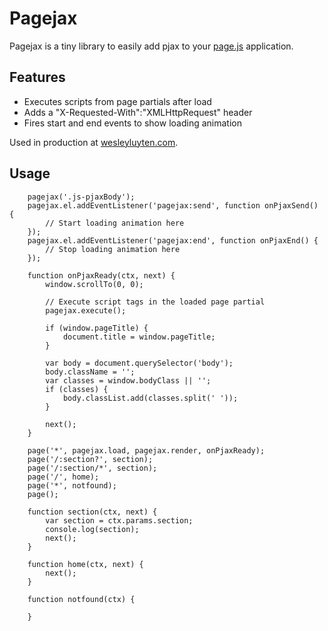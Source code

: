 # Pagejax

Pagejax is a tiny library to easily add pjax to your [page.js](https://github.com/visionmedia/page.js) application.

## Features

- Executes scripts from page partials after load
- Adds a "X-Requested-With":"XMLHttpRequest" header
- Fires start and end events to show loading animation

Used in production at [wesleyluyten.com](https://wesleyluyten.com).

## Usage

```
	pagejax('.js-pjaxBody');
	pagejax.el.addEventListener('pagejax:send', function onPjaxSend() {
		// Start loading animation here
	});
	pagejax.el.addEventListener('pagejax:end', function onPjaxEnd() {
		// Stop loading animation here
	});

	function onPjaxReady(ctx, next) {
		window.scrollTo(0, 0);

		// Execute script tags in the loaded page partial
		pagejax.execute();

		if (window.pageTitle) {
			document.title = window.pageTitle;
		}

		var body = document.querySelector('body');
		body.className = '';
		var classes = window.bodyClass || '';
		if (classes) {
			body.classList.add(classes.split(' '));
		}

		next();
	}

	page('*', pagejax.load, pagejax.render, onPjaxReady);
	page('/:section?', section);
	page('/:section/*', section);
	page('/', home);
	page('*', notfound);
	page();

	function section(ctx, next) {
		var section = ctx.params.section;
		console.log(section);
		next();
	}

	function home(ctx, next) {
		next();
	}

	function notfound(ctx) {

	}
```
